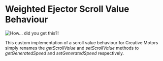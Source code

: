 # Weighted Ejector Scroll Value Behaviour

![How... did you get this?!](block:create:creative_motor)

This custom implementation of a scroll value behaviour for Creative Motors simply renames the *getScrollValue* and *setScrollValue* methods to *getGeneratedSpeed* and *setGeneratedSpeed* respectively.